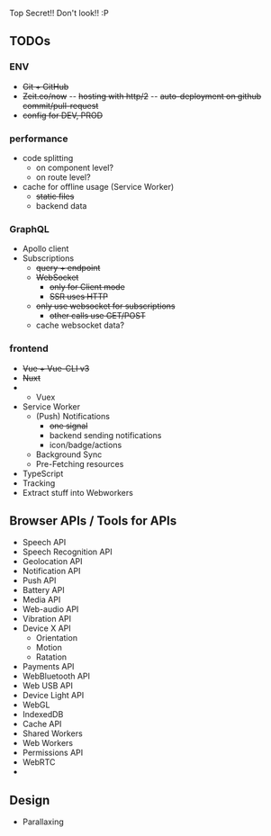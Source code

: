 Top Secret!! Don't look!! :P

## TODOs

### ENV
- ~~Git + GitHub~~
- ~~Zeit.co/now~~
-- ~~hosting with http/2~~
-- ~~auto-deployment on github commit/pull-request~~
- ~~config for DEV, PROD~~


### performance
- code splitting
  - on component level?
  - on route level?
- cache for offline usage (Service Worker)
  - ~~static files~~
  - backend data

### GraphQL
- Apollo client
- Subscriptions
  - ~~query + endpoint~~
  - ~~WebSocket~~
    - ~~only for Client mode~~
    - ~~SSR uses HTTP~~
  - ~~only use websocket for subscriptions~~
    - ~~other calls use GET/POST~~
  - cache websocket data?

### frontend
- ~~Vue + Vue-CLI v3~~
- ~~Nuxt~~
-  - Vuex
- Service Worker
   - (Push) Notifications
     - ~~one signal~~
     - backend sending notifications
     - icon/badge/actions
   - Background Sync
   - Pre-Fetching resources
- TypeScript
- Tracking
- Extract stuff into Webworkers

## Browser APIs / Tools for APIs
- Speech API
- Speech Recognition API
- Geolocation API
- Notification API
- Push API
- Battery API
- Media API
- Web-audio API
- Vibration API
- Device X API
  - Orientation
  - Motion
  - Ratation
- Payments API
- WebBluetooth API
- Web USB API
- Device Light API
- WebGL
- IndexedDB
- Cache API
- Shared Workers
- Web Workers
- Permissions API
- WebRTC
-

## Design
- Parallaxing
